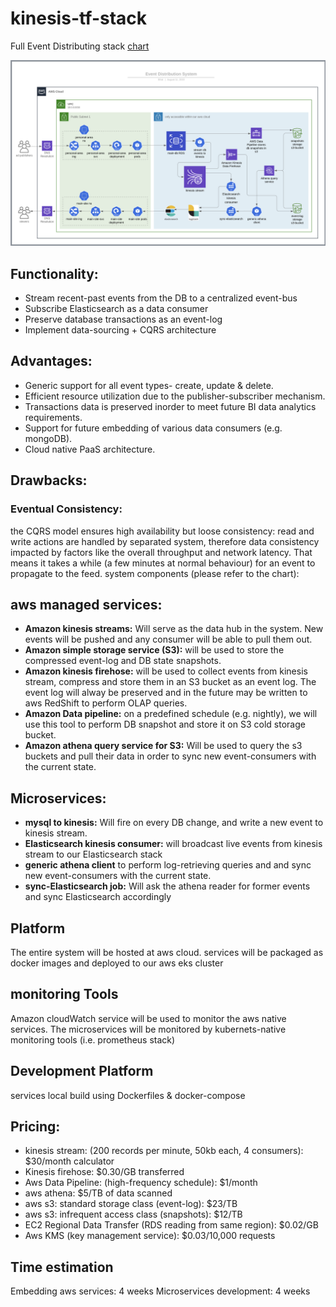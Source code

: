 # kinesis-tf-stack

Full Event Distributing stack
[chart](https://app.lucidchart.com/documents/edit/618eac67-4a9a-4d10-a21c-cd3c95ae50cb/0_0)

<img src="./chart.png"> 

## Functionality:
- Stream recent-past events from the DB to a centralized event-bus
- Subscribe Elasticsearch as a data consumer
- Preserve database transactions as an event-log
- Implement data-sourcing + CQRS architecture 

## Advantages:
- Generic support for all event types- create, update & delete.
- Efficient resource utilization due to the publisher-subscriber mechanism.
- Transactions data is preserved inorder to meet future BI data analytics requirements.
- Support for future embedding of various data consumers (e.g. mongoDB).
- Cloud native PaaS architecture.

## Drawbacks:
### Eventual Consistency: 
the CQRS model ensures high availability but loose consistency: read and write actions are handled by separated system, therefore data consistency impacted by factors like the overall throughput and network latency. That means it takes a while (a few minutes at normal behaviour) for an event to propagate to the feed.
system components (please refer to the chart):

## aws managed services:
- **Amazon kinesis streams:**
Will serve as the data hub in the system. New events will be pushed and any consumer will be able to pull them out.
- **Amazon simple storage service (S3):**
 will be used to store the compressed event-log and DB state snapshots.
- **Amazon kinesis firehose:**
will be used to collect events from kinesis stream, compress and store them in an S3 bucket as an event log. The event log will alway be preserved and in the future may be written to aws RedShift to perform OLAP queries.
- **Amazon Data pipeline:**
 on a predefined schedule (e.g. nightly), we will use this tool to perform DB snapshot and store it on S3 cold storage bucket.
- **Amazon athena query service for S3:**
Will be used to query the s3 buckets and pull their data in order to sync new event-consumers with the current state.
 
## Microservices:
- **mysql to kinesis:**
Will fire on every DB change, and write a new event to kinesis stream.
- **Elasticsearch kinesis consumer:**
 will broadcast live events from kinesis stream to our Elasticsearch stack
- **generic athena client**
 to perform log-retrieving queries and and sync new event-consumers with the current state.
- **sync-Elasticsearch job:**
Will ask the athena reader for former events and sync Elasticsearch accordingly

## Platform
The entire system will be hosted at aws cloud. services will be packaged as docker images and deployed to our aws eks cluster

## monitoring Tools
Amazon cloudWatch service will be used to monitor the aws native services. The microservices will be monitored by kubernets-native monitoring tools (i.e. prometheus stack)

## Development Platform
services local build using Dockerfiles & docker-compose

## Pricing:
- kinesis stream: (200 records per minute, 50kb each, 4 consumers): $30/month calculator
- Kinesis firehose:  $0.30/GB transferred
- Aws Data Pipeline: (high-frequency schedule): $1/month
- aws athena: $5/TB of data scanned
- aws s3: standard storage class (event-log): $23/TB
- aws s3: infrequent access class (snapshots): $12/TB
- EC2 Regional Data Transfer (RDS reading from same region): $0.02/GB
- Aws KMS (key management service): $0.03/10,000 requests
 
## Time estimation
Embedding aws services: 4 weeks
Microservices development: 4 weeks
